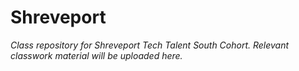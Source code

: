 # Shreveport

_Class repository for Shreveport Tech Talent South Cohort. Relevant classwork material will be uploaded here._